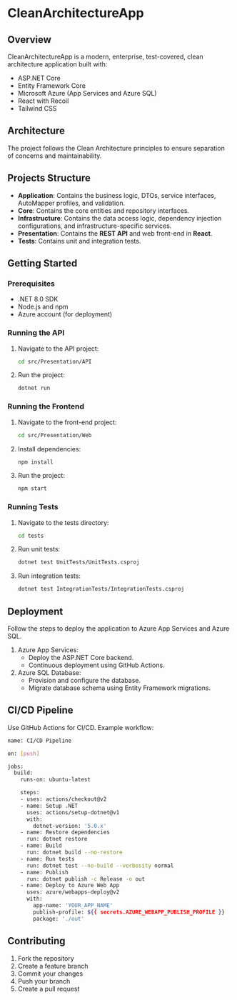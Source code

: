 # CleanArchitectureApp

## Overview

CleanArchitectureApp is a modern, enterprise, test-covered, clean architecture application built with:

- ASP.NET Core
- Entity Framework Core
- Microsoft Azure (App Services and Azure SQL)
- React with Recoil
- Tailwind CSS

## Architecture

The project follows the Clean Architecture principles to ensure separation of concerns and maintainability.

## Projects Structure

- **Application**: Contains the business logic, DTOs, service interfaces, AutoMapper profiles, and validation.
- **Core**: Contains the core entities and repository interfaces.
- **Infrastructure**: Contains the data access logic, dependency injection configurations, and infrastructure-specific services.
- **Presentation**: Contains the **REST API** and web front-end in **React**.
- **Tests**: Contains unit and integration tests.

## Getting Started

### Prerequisites

- .NET 8.0 SDK
- Node.js and npm
- Azure account (for deployment)

### Running the API

1. Navigate to the API project:
   ```bash
   cd src/Presentation/API
   ```
2. Run the project:
   ```bash
   dotnet run
   ```

### Running the Frontend

1. Navigate to the front-end project:
   ```bash
   cd src/Presentation/Web
   ```
2. Install dependencies:
   ```bash
   npm install
   ```
3. Run the project:
   ```bash
   npm start
   ```

### Running Tests

1. Navigate to the tests directory:
   ```bash
   cd tests
   ```
2. Run unit tests:
   ```bash
   dotnet test UnitTests/UnitTests.csproj
   ```
3. Run integration tests:
   ```bash
   dotnet test IntegrationTests/IntegrationTests.csproj
   ```

## Deployment

Follow the steps to deploy the application to Azure App Services and Azure SQL.

1. Azure App Services:
   * Deploy the ASP.NET Core backend.
   * Continuous deployment using GitHub Actions.     
2. Azure SQL Database:
   * Provision and configure the database.
   * Migrate database schema using Entity Framework migrations.

## CI/CD Pipeline

Use GitHub Actions for CI/CD.
Example workflow:

```bash
name: CI/CD Pipeline

on: [push]

jobs:
  build:
    runs-on: ubuntu-latest

    steps:
    - uses: actions/checkout@v2
    - name: Setup .NET
      uses: actions/setup-dotnet@v1
      with:
        dotnet-version: '5.0.x'
    - name: Restore dependencies
      run: dotnet restore
    - name: Build
      run: dotnet build --no-restore
    - name: Run tests
      run: dotnet test --no-build --verbosity normal
    - name: Publish
      run: dotnet publish -c Release -o out
    - name: Deploy to Azure Web App
      uses: azure/webapps-deploy@v2
      with:
        app-name: 'YOUR_APP_NAME'
        publish-profile: ${{ secrets.AZURE_WEBAPP_PUBLISH_PROFILE }}
        package: './out'
```

## Contributing

1. Fork the repository
2. Create a feature branch
3. Commit your changes
4. Push your branch
5. Create a pull request
